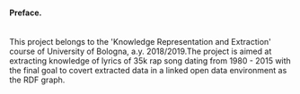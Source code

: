 <h4>Preface.</h4>
<p><br />This project belongs to the 'Knowledge Representation and Extraction' course of University of Bologna, a.y. 2018/2019.The project is aimed at extracting knowledge of lyrics of 35k rap song dating from 1980 - 2015 with the final goal to covert extracted data in a linked open data environment as the RDF graph.</p>
<p>&nbsp;</p>